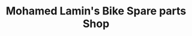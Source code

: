 ---
title: "Mohamed Lamin's Bike Spare parts Shop"
url: /kailahun/mohamed-lamins-bike-spare-parts-shop/
shop: bicycle
---